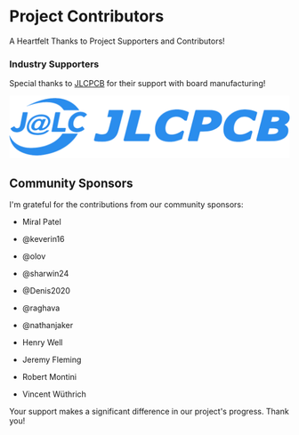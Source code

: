 # Project Contributors
A Heartfelt Thanks to Project Supporters and Contributors!

### Industry Supporters

Special thanks to [JLCPCB](https://jlcpcb.com/?from=creapunk) for their support with board manufacturing!

[![img](./wiki/assets/sponsors/JLCPCB.png)](https://jlcpcb.com/?from=creapunk)

## Community Sponsors

I'm grateful for the contributions from our community sponsors:

- Miral Patel

- @keverin16

- @olov

- @sharwin24

- @Denis2020

- @raghava

- @nathanjaker

- Henry Well

- Jeremy Fleming

- Robert Montini

- Vincent Wüthrich

	

Your support makes a significant difference in our project's progress. Thank you!
